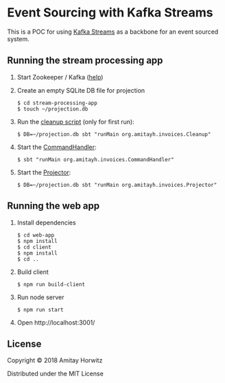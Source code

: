 # Event Sourcing with Kafka Streams

This is a POC for using [Kafka Streams](https://kafka.apache.org/documentation/streams/) as a backbone for an event sourced system.

## Running the stream processing app

1. Start Zookeeper / Kafka ([help](https://kafka.apache.org/11/documentation/streams/quickstart#quickstart_streams_startserver))

2. Create an empty SQLite DB file for projection

   ```
   $ cd stream-processing-app
   $ touch ~/projection.db
   ```

4. Run the [cleanup script](stream-processing-app/src/main/scala/org/amitayh/invoices/Cleanup.scala) (only for first run):

   ```
   $ DB=~/projection.db sbt "runMain org.amitayh.invoices.Cleanup"
   ```

5. Start the [CommandHandler](stream-processing-app/src/main/scala/org/amitayh/invoices/CommandHandler.scala):

   ```
   $ sbt "runMain org.amitayh.invoices.CommandHandler"
   ```

5. Start the [Projector](stream-processing-app/src/main/scala/org/amitayh/invoices/Projector.scala):

   ```
   $ DB=~/projection.db sbt "runMain org.amitayh.invoices.Projector"
   ```
## Running the web app

1. Install dependencies
   
   ```
   $ cd web-app
   $ npm install
   $ cd client
   $ npm install
   $ cd ..
   ```

2. Build client

    ```
    $ npm run build-client
    ```

3. Run node server

    ```
    $ npm run start
    ```

4. Open http://localhost:3001/

## License

Copyright © 2018 Amitay Horwitz

Distributed under the MIT License
